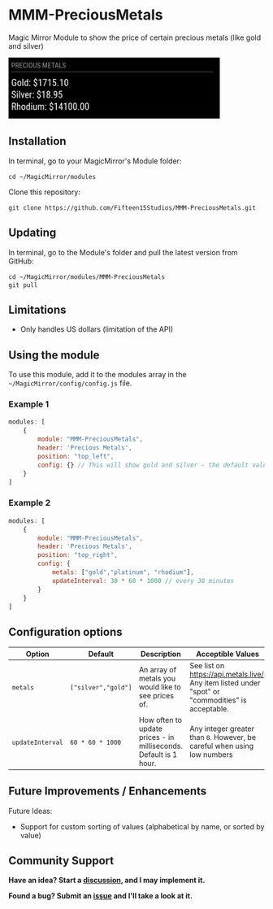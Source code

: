 # MMM-PreciousMetals
Magic Mirror Module to show the price of certain precious metals (like gold and silver)

<img src="https://raw.githubusercontent.com/Fifteen15Studios/MMM-PreciousMetals/main/PreciousMetals-screenshot.png">

## Installation

In terminal, go to your MagicMirror's Module folder:
```
cd ~/MagicMirror/modules
```

Clone this repository:
```
git clone https://github.com/Fifteen15Studios/MMM-PreciousMetals.git
```

## Updating

In terminal, go to the Module's folder and pull the latest version from GitHub:
```
cd ~/MagicMirror/modules/MMM-PreciousMetals
git pull
```

## Limitations

* Only handles US dollars (limitation of the API)

## Using the module

To use this module, add it to the modules array in the `~/MagicMirror/config/config.js` file.

### Example 1
```javascript
modules: [
    {
        module: "MMM-PreciousMetals",
        header: 'Precious Metals',
        position: "top_left",
        config: {} // This will show gold and silver - the default values
    }
]
```

### Example 2
```javascript
modules: [
    {
        module: "MMM-PreciousMetals",
        header: 'Precious Metals',
        position: "top_right",
        config: {
            metals: ["gold","platinum", "rhodium"],
            updateInterval: 30 * 60 * 1000 // every 30 minutes
        }
    }
]
```

## Configuration options

|Option|Default|Description|Acceptible Values|
|---|---|---|---|
|`metals`|`["silver","gold"]`|An array of metals you would like to see prices of.| See list on https://api.metals.live/. Any item listed under "spot" or "commodities" is acceptable. |
|`updateInterval` | `60 * 60 * 1000` | How often to update prices - in milliseconds. Default is 1 hour. | Any integer greater than `0`. However, be careful when using low numbers |

## Future Improvements / Enhancements

Future Ideas:

* Support for custom sorting of values (alphabetical by name, or sorted by value)

## Community Support

**Have an idea? Start a [discussion](https://github.com/Fifteen15Studios/MMM-PreciousMetals/discussions), and I may implement it.**

**Found a bug? Submit an [issue](https://github.com/Fifteen15Studios/MMM-PreciousMetals/issues) and I'll take a look at it.**
